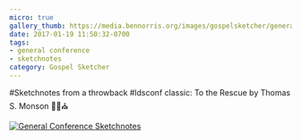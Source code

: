 ```yaml
---
micro: true
gallery_thumb: https://media.bennorris.org/images/gospelsketcher/general-conference/apr-01-monson.jpg
date: 2017-01-19 11:50:32-0700
tags:
- general conference
- sketchnotes
category: Gospel Sketcher
---
```


#Sketchnotes from a throwback #ldsconf classic: To the Rescue by Thomas S. Monson ✍🏼⛪️

[![General Conference Sketchnotes](https://media.bennorris.org/images/gospelsketcher/general-conference/apr-01-monson.jpg)](https://media.bennorris.org/images/gospelsketcher/general-conference/apr-01-monson.jpg)
